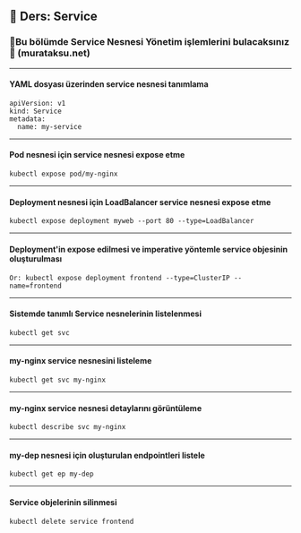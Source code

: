 ## 🧑 Ders: Service

### 📗Bu bölümde Service Nesnesi Yönetim işlemlerini bulacaksınız📗 (murataksu.net)

***
#### YAML dosyası üzerinden service nesnesi tanımlama
```
apiVersion: v1
kind: Service
metadata:
  name: my-service
```
***
#### Pod nesnesi için service nesnesi expose etme
```
kubectl expose pod/my-nginx
```
***
#### Deployment nesnesi için LoadBalancer service nesnesi expose etme 
```
kubectl expose deployment myweb --port 80 --type=LoadBalancer
```
***
#### Deployment'in expose edilmesi ve imperative yöntemle service objesinin oluşturulması
```
Ör: kubectl expose deployment frontend --type=ClusterIP --name=frontend
```
***
#### Sistemde tanımlı Service nesnelerinin listelenmesi
```
kubectl get svc
```
***
#### my-nginx service nesnesini listeleme
```
kubectl get svc my-nginx
```
***
#### my-nginx service nesnesi detaylarını görüntüleme
```
kubectl describe svc my-nginx
```
***
#### my-dep nesnesi için oluşturulan endpointleri listele 
```
kubectl get ep my-dep
```
***
#### Service objelerinin silinmesi
```
kubectl delete service frontend
```
